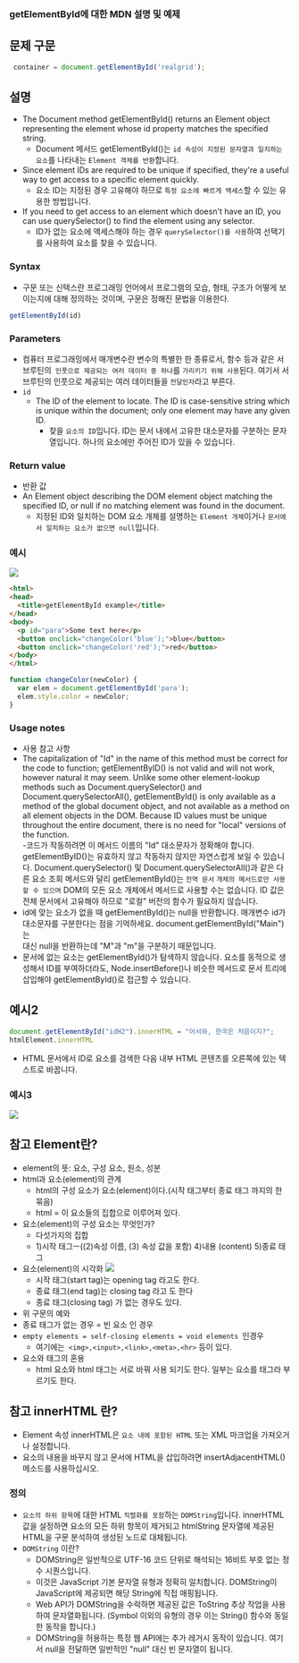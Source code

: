 ### getElementById에 대한 MDN 설명 및 예제
## 문제 구문
```js
 container = document.getElementById('realgrid');
```
## 설명
- The Document method getElementById() returns an Element object representing the element whose id property matches the specified string.
  - Document 메서드 getElementById()는 `id 속성이 지정된 문자열과 일치하는 요소`를 나타내는 `Element 객체를 반환`합니다.  
- Since element IDs are required to be unique if specified, they're a useful way to get access to a specific element quickly.  
  - 요소 ID는 지정된 경우 고유해야 하므로 `특정 요소에 빠르게 액세스`할 수 있는 유용한 방법입니다.  
- If you need to get access to an element which doesn't have an ID, you can use querySelector() to find the element using any selector.
  - ID가 없는 요소에 액세스해야 하는 경우 `querySelector()를 사용`하여 선택기를 사용하여 요소를 찾을 수 있습니다.  
### Syntax
- 구문 또는 신택스란 프로그래밍 언어에서 프로그램의 모습, 형태, 구조가 어떻게 보이는지에 대해 정의하는 것이며, 구문은 정해진 문법을 이용한다.  
```js
getElementById(id)
```
### Parameters
- 컴퓨터 프로그래밍에서 매개변수란 변수의 특별한 한 종류로서, 함수 등과 같은 서브루틴의` 인풋으로 제공되는 여러 데이터 중 하나`를 `가리키기 위해 사용`된다. 여기서 서브루틴의 인풋으로 제공되는 여러 데이터들을 `전달인자`라고 부른다.  
- `id`
  - The ID of the element to locate. The ID is case-sensitive string which is unique within the document; only one element may have any given ID.  
    - 찾을 `요소의 ID`입니다. ID는 문서 내에서 고유한 대소문자를 구분하는 문자열입니다. 하나의 요소에만 주어진 ID가 있을 수 있습니다.  
### Return value
- 반환 값
- An Element object describing the DOM element object matching the specified ID, or null if no matching element was found in the document.
  - 지정된 ID와 일치하는 DOM 요소 개체를 설명하는 `Element 개체`이거나 `문서에서 일치하는 요소가 없으면 null`입니다.   
### 예시
![](2022-04-27-14-54-13.png)  
```html
<html>
<head>
  <title>getElementById example</title>
</head>
<body>
  <p id="para">Some text here</p>
  <button onclick="changeColor('blue');">blue</button>
  <button onclick="changeColor('red');">red</button>
</body>
</html>
```
```js
function changeColor(newColor) {
  var elem = document.getElementById('para');
  elem.style.color = newColor;
}
```
### Usage notes
- 사용 참고 사항
- The capitalization of "Id" in the name of this method must be correct for the code to function; getElementByID() is not valid and will not work, however natural it may seem.
Unlike some other element-lookup methods such as Document.querySelector() and Document.querySelectorAll(), getElementById() is only available as a method of the global document object, and not available as a method on all element objects in the DOM. Because ID values must be unique throughout the entire document, there is no need for "local" versions of the function.  
  -코드가 작동하려면 이 메서드 이름의 "Id" 대소문자가 정확해야 합니다. getElementByID()는 유효하지 않고 작동하지 않지만 자연스럽게 보일 수 있습니다. Document.querySelector() 및 Document.querySelectorAll()과 같은 다른 요소 조회 메서드와 달리 getElementById()는 `전역 문서` `개체의 메서드로만 사용할 수 있으며` DOM의 모든 요소 개체에서 메서드로 사용할 수는 없습니다. ID 값은 전체 문서에서 고유해야 하므로 "로컬" 버전의 함수가 필요하지 않습니다. 
- id에 맞는 요소가 없을 때 getElementById()는 null을 반환합니다. 매개변수 id가 대소문자를 구분한다는 점을 기억하세요. document.getElementById("Main")는 <div id="main"> 대신 null을 반환하는데 "M"과 "m"을 구분하기 때문입니다.
- 문서에 없는 요소는 getElementById()가 탐색하지 않습니다. 요소를 동적으로 생성해서 ID를 부여하더라도, Node.insertBefore()나 비슷한 메서드로 문서 트리에 삽입해야 getElementById()로 접근할 수 있습니다.
## 예시2
```js
document.getElementById("idH2").innerHTML = "어서와, 한국은 처음이지?";
htmlElement.innerHTML
```
- HTML 문서에서 ID로 요소를 검색한 다음 내부 HTML 콘텐츠를 오른쪽에 있는 텍스트로 바꿉니다.  
### 예시3
![](2022-04-28-08-13-25.png)  
## 참고 Element란?
- element의 뜻: 요소, 구성 요소, 원소, 성분
- html과 요소(element)의 관계
  - html의 구성 요소가 요소(element)이다.(시작 태그부터 종료 태그 까지의 한 묶음)
  - html = 이 요소들의 집합으로 이루어져 있다.
- 요소(element)의 구성 요소는 무엇인가?
  - 다섯가지의 집합
  - 1)시작 태그ㅡ((2)속성 이름, (3) 속성 값을 포함) 4)내용 (content) 5)종료 태그
- 요소(element)의 시각화
![](2022-04-27-15-18-45.png)  
  - 시작 태그(start tag)는 opening tag 라고도 한다.
  - 종료 태그(end tag)는 closing tag 라고 도 한다
  - 종료 태그(closing tag) 가 없는 경우도 있다.
- 위 구문의 예와
- 종료 태그가 없는 경우 = 빈 요소 인 경우
- `empty elements = self-closing elements = void elements `인경우
  - 여기에는` <img>,<input>,<link>,<meta>,<hr>` 등이 있다.
- 요소와 태그의 혼용
  - html 요소와 html 태그는 서로 바꿔 사용 되기도 한다. 일부는 요소를 태그라 부르기도 한다.
## 참고 innerHTML 란?
- Element 속성 innerHTML은 `요소 내에 포함된 HTML` 또는 XML 마크업을 가져오거나 설정합니다.
- 요소의 내용을 바꾸지 않고 문서에 HTML을 삽입하려면 insertAdjacentHTML() 메소드를 사용하십시오.
### 정의
- `요소의 하위 항목`에 대한 HTML `직렬화를 포함`하는 `DOMString`입니다. innerHTML 값을 설정하면 요소의 모든 하위 항목이 제거되고 htmlString 문자열에 제공된 HTML을 구문 분석하여 생성된 노드로 대체됩니다.
- `DOMString` 이란?
  - DOMString은 일반적으로 UTF-16 코드 단위로 해석되는 16비트 부호 없는 정수 시퀀스입니다.
  - 이것은 JavaScript 기본 문자열 유형과 정확히 일치합니다. DOMString이 JavaScript에 제공되면 해당 String에 직접 매핑됩니다.
  - Web API가 DOMString을 수락하면 제공된 값은 ToString 추상 작업을 사용하여 문자열화됩니다. (Symbol 이외의 유형의 경우 이는 String() 함수와 동일한 동작을 합니다.)
  - DOMString을 허용하는 특정 웹 API에는 추가 레거시 동작이 있습니다. 여기서 null을 전달하면 일반적인 "null" 대신 빈 문자열이 됩니다.  
  
